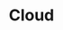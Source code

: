---
title: "Cloud"
description: "A category cloud weighted by posts per category."
type: cloud
menu:
  main:
    name: "Cloud"
    title: "Cloud"
    identifier: "cloud"
    url: "/cloud/"
    weight: 110
---